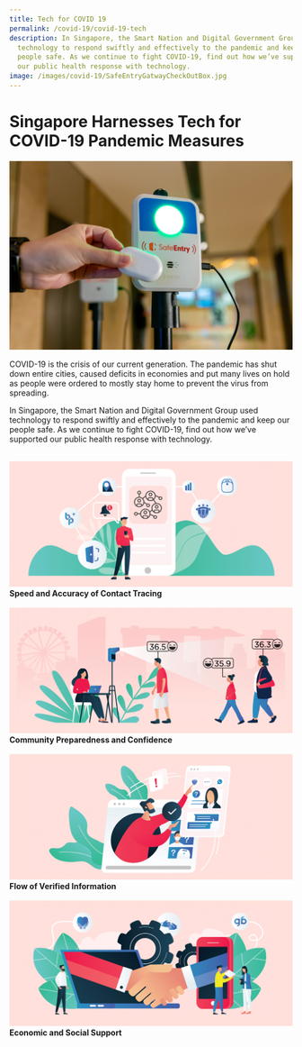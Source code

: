 ```yaml
---
title: Tech for COVID 19
permalink: /covid-19/covid-19-tech
description: In Singapore, the Smart Nation and Digital Government Group used
  technology to respond swiftly and effectively to the pandemic and keep our
  people safe. As we continue to fight COVID-19, find out how we’ve supported
  our public health response with technology.
image: /images/covid-19/SafeEntryGatwayCheckOutBox.jpg
---
```


#  Singapore Harnesses Tech for COVID-19 Pandemic Measures

 ![SafeEntry Gateway](/images/covid-19/SafeEntryGatwayCheckOutBox.jpg)


COVID-19 is the crisis of our current generation. The pandemic has shut down entire cities, caused deficits in economies and put many lives on hold as people were ordered to mostly stay home to prevent the virus from spreading.

In Singapore, the Smart Nation and Digital Government Group used technology to respond swiftly and effectively to the pandemic and keep our people safe. As we continue to fight COVID-19, find out how we’ve supported our public health response with technology.

<br>
<div class="row">  
  <div class="col"> 
    <a href="/combating-covid-19/digital-contact-tracing"><img src="/images/covid-19/Covid-Contact-Tracing.jpg" alt="Speed and Accuracy of Contact Tracing"></a><br>
    <div class="header"><b>Speed and Accuracy of Contact Tracing</b></div><br>
  </div>
  	<div class="col"> 
      <a href="/combating-covid-19/community-preparedness">  <img src="/images/covid-19/Covid-Public-Health-Solutions.jpg" alt="Community Preparedness and Confidence"></a><br>
      <div class="header"><b>Community Preparedness and Confidence</b></div>  <br>
  </div>
 </div>
 <div class="row">  
     <div class="col"> 
    <a href="/combating-covid-19/flow-of-verified-information"><img src="/images/covid-19/Covid-Providing-Information.jpg" alt="Flow of Verified Information"></a><br>
     <div class="header"><b>Flow of Verified Information</b></div><br>
  </div>
     <div class="col"> 
      <a href="/combating-covid-19/economic-social-support">  <img src="/images/covid-19/Covid-Social-and-Economic-Support.jpg" alt="Economic and Social Support"></a><br>
       <div class="header"><b>Economic and Social Support</b></div><br>
  </div>